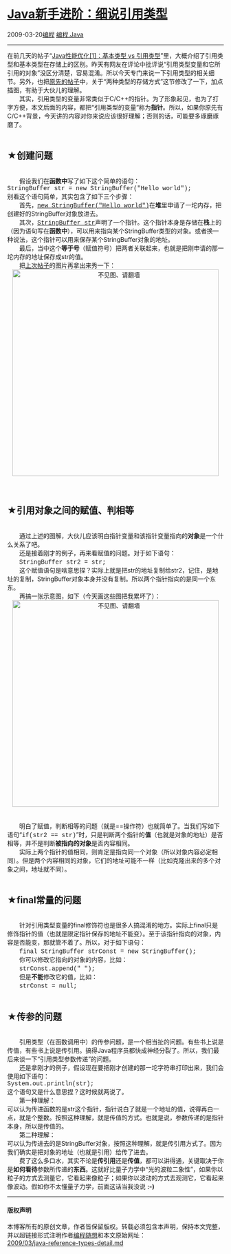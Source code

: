 <!DOCTYPE html>
<html xmlns="http://www.w3.org/1999/xhtml" xml:lang="zh-CN">
<head>
<meta http-equiv="Content-Type" content="text/html; charset=utf-8" />
<meta name="generator" content="Python script by program.think@gmail.com" />
<meta name="provider" content="program-think.blogspot.com" />
<link type="text/css" rel="stylesheet" href="../../css/program-think.css" />
<title>Java新手进阶：细说引用类型 - 编程随想的博客</title>
</head>
<body>
<div id="main" style="width:100%;">
<h1><a href="../../index.md" title="回到首页">Java新手进阶：细说引用类型</a></h1>
<div class="post-info"><span class="date-header">2009-03-20</span><a href="../../tags/E7BC96E7A88B.md" class="tag">编程</a> <a href="../../tags/E7BC96E7A88B.Java.md" class="tag">编程.Java</a> </div>
<hr>
<div class="post">
在前几天的帖子“<a href="../../2009/03/java-performance-tuning-1-two-types.md" target="_blank">Java性能优化[1]：基本类型 vs 引用类型</a>”里，大概介绍了引用类型和基本类型在存储上的区别。昨天有网友在评论中批评说“引用类型变量和它所引用的对象”没区分清楚，容易混淆。所以今天专门来说一下引用类型的相关细节。<!--program-think-->另外，也把<a href="../../2009/03/java-performance-tuning-1-two-types.md">原先的帖子</a>中，关于“两种类型的存储方式”这节修改了一下，加点插图，有助于大伙儿的理解。<br />　　其实，引用类型的变量非常类似于C/C++的指针。为了形象起见，也为了打字方便，本文后面的内容，都把“引用类型的变量”称为<b>指针</b>。所以，如果你原先有C/C++背景，今天讲的内容对你来说应该很好理解；否则的话，可能要多琢磨琢磨了。<br /><br /><h2>★创建问题</h2><br />　　假设我们在<b>函数中</b>写了如下这个简单的语句：<br /><font face="Courier New">StringBuffer str = new StringBuffer("Hello world");</font><br />别看这个语句简单，其实包含了如下三个步骤：<br />　　首先，<u><font face="Courier New">new StringBuffer("Hello world")</font></u>在<b>堆</b>里申请了一坨内存，把创建好的StringBuffer对象放进去。<br />　　其次，<u><font face="Courier New">StringBuffer str</font></u>声明了一个指针。这个指针本身是存储在<b>栈</b>上的（因为语句写在<b>函数中</b>），可以用来指向某个StringBuffer类型的对象。或者换一种说法，这个指针可以用来保存某个StringBuffer对象的地址。<br />　　最后，当中这个<b>等于号</b>（赋值符号）把两者关联起来，也就是把刚申请的那一坨内存的地址保存成str的值。<br />　　把<a href="../../2009/03/java-performance-tuning-1-two-types.md">上次帖子</a>的图片再拿出来秀一下：<br /><center><img src="../../images/2009/03/OgAAADfJvtKaB8finO0otLgLKBqGUQ2lYJGlzQAZCE1qUybiJ9XKK8TrbaBfFVYT1g5DbqIza3sKbsWm2MjeZM4mWoEA15jOjE1kRvoUZjXROWyVUiJ7dUWGWSBV" width="480" alt="不见图、请翻墙" /></center><br /><br /><h2>★引用对象之间的赋值、判相等</h2><br />　　通过上述的图解，大伙儿应该明白指针变量和该指针变量指向的<b>对象</b>是一个什么关系了吧。<br />　　还是接着刚才的例子，再来看赋值的问题。对于如下语句：<br />　　<font face="Courier New">StringBuffer str2 = str;</font><br />　　这个赋值语句是啥意思捏？实际上就是把str的地址复制给str2，记住，是地址的复制，StringBuffer对象本身并没有复制。所以两个指针指向的是同一个东东。<br />　　再搞一张示意图，如下（今天画这些图把我累坏了）：<br /><center><img src="../../images/2009/03/OgAAAFBhvdXRlvyvQDGIx1SIbKQN0SJeETiM6NSzPxyDPhxj7ogBnwnANh3FbZuzWEQPOGL2adM1l8nNYxbDd9ZdU9AA15jOjNeEMKZWr7_YDfanK_l5_FgAwQH2" width="480" alt="不见图、请翻墙" /></center><br /><br />　　明白了赋值，判断相等的问题（就是==操作符）也就简单了。当我们写如下语句“<font face="Courier New">if(str2 == str)</font>”时，只是判断两个指针的<b>值</b>（也就是对象的地址）是否相等，并不是判断<b>被指向的对象</b>是否内容相同。<br />　　实际上两个指针的值相同，则肯定是指向同一个对象（所以对象内容必定相同）。但是两个内容相同的对象，它们的地址可能不一样（比如克隆出来的多个对象之间，地址就不同）。<br /><br /><h2>★final常量的问题</h2><br />　　针对引用类型变量的final修饰符也是很多人搞混淆的地方。实际上final只是修饰指针的值（也就是限定指针保存的地址不能变）。至于该指针指向的对象，内容是否能变，那就管不着了。所以，对于如下语句：<br />　　<font face="Courier New">final StringBuffer strConst = new StringBuffer();</font><br />　　你可以修改它指向的对象的内容，比如：<br />　　<font face="Courier New">strConst.append(" ");</font><br />　　但是<b>不能</b>修改它的值，比如：<br />　　<font face="Courier New">strConst = null;</font><br /><br /><h2>★传参的问题</h2><br />　　引用类型（在函数调用中）的传参问题，是一个相当扯的问题。有些书上说是传值，有些书上说是传引用。搞得Java程序员都快成神经分裂了。所以，我们最后来谈一下“引用类型参数传递”的问题。<br />　　还是拿刚才的例子，假设现在要把刚才创建的那一坨字符串打印出来，我们会使用如下语句：<br /><font face="Courier New">System.out.println(str);</font><br />这个语句又是什么意思捏？这时候就两说了。<br />　　第一种理解：<br />可以认为传进函数的是str这个指针，指针说白了就是一个地址的值，说得再白一点，就是个整数。按照这种理解，就是传值的方式。也就是说，参数传递的是指针本身，所以是传值的。<br />　　第二种理解：<br />可以认为传进去的是StringBuffer对象，按照这种理解，就是传引用方式了。因为我们确实是把对象的地址（也就是引用）给传了进去。<br />　　费了这么多口水，其实不论是<b>传引用</b>还是<b>传值</b>，都可以讲得通，关键取决于你是<b>如何看待</b>参数所传递的<b>东西</b>。这就好比量子力学中“光的波粒二象性”，如果你以粒子的方式去测量它，它看起来像粒子；如果你以波动的方式去观测它，它看起来像波动。假如你不太懂量子力学，前面这话当我没说 <b>:-)</b><div class="blogger-post-footer">
</div>
<hr>
<div class="copyright">
<h4>版权声明</h4>
本博客所有的原创文章，作者皆保留版权。转载必须包含本声明，保持本文完整，并以超链接形式注明作者<a href="mailto:program.think@gmail.com">编程随想</a>和本文原始网址：<br>
<a href="2009/03/java-reference-types-detail.md">2009/03/java-reference-types-detail.md</a>
</div>
</div>
</body>
</html>
